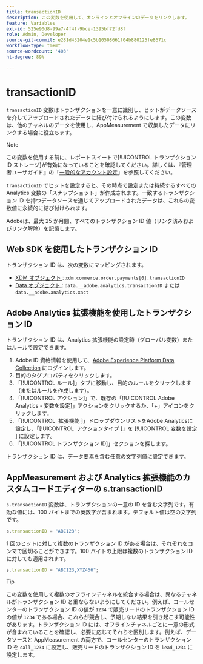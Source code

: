 ```yaml
---
title: transactionID
description: この変数を使用して、オンラインとオフラインのデータをリンクします。
feature: Variables
exl-id: 525e90d8-99a7-4f4f-9bce-1395bf72fd8f
role: Admin, Developer
source-git-commit: e281d43204e1c5b10508661f04b880125fe8671c
workflow-type: tm+mt
source-wordcount: '403'
ht-degree: 89%

---
```


# transactionID

`transactionID` 変数はトランザクションを一意に識別し、ヒットがデータソースを介してアップロードされたデータに結び付けられるようにします。この変数は、他のチャネルのデータを使用し、AppMeasurement で収集したデータにリンクする場合に役立ちます。

>[!NOTE]
>
> この変数を使用する前に、レポートスイートで[!UICONTROL トランザクション ID ストレージ]が有効になっていることを確認してください。詳しくは、『管理者ユーザガイド』の「[一般的なアカウント設定](/help/admin/admin/c-manage-report-suites/c-edit-report-suites/general/general-acct-settings-admin.md)」を参照してください。

`transactionID` でヒットを設定すると、その時点で設定または持続するすべての Analytics 変数の「スナップショット」が作成されます。一致するトランザクション ID を持つデータソースを通じてアップロードされたデータは、これらの変数値に永続的に結び付けられます。

Adobeは、最大 25 か月間、すべてのトランザクション ID 値（リンク済みおよびリンク解除）を記憶します。

## Web SDK を使用したトランザクション ID

トランザクション ID は、次の変数にマッピングされます。

* [XDM オブジェクト ](/help/implement/aep-edge/xdm-var-mapping.md): `xdm.commerce.order.payments[0].transactionID`
* [Data オブジェクト ](/help/implement/aep-edge/data-var-mapping.md): `data.__adobe.analytics.transactionID` または `data.__adobe.analytics.xact`

## Adobe Analytics 拡張機能を使用したトランザクション ID

トランザクション ID は、Analytics 拡張機能の設定時（グローバル変数）またはルールで設定できます。

1. Adobe ID 資格情報を使用して、[Adobe Experience Platform Data Collection](https://experience.adobe.com/data-collection) にログインします。
2. 目的のタグプロパティをクリックします。
3. 「[!UICONTROL ルール]」タブに移動し、目的のルールをクリックします（またはルールを作成します）。
4. 「[!UICONTROL アクション]」で、既存の「[!UICONTROL Adobe Analytics - 変数を設定]」アクションをクリックするか、「+」アイコンをクリックします。
5. 「[!UICONTROL &#x200B; 拡張機能 &#x200B;]」ドロップダウンリストをAdobe Analyticsに設定し、「[!UICONTROL &#x200B; アクションタイプ &#x200B;]」を [!UICONTROL &#x200B; 変数を設定 &#x200B;] に設定します。
6. 「[!UICONTROL トランザクション ID]」セクションを探します。

トランザクション ID は、データ要素を含む任意の文字列値に設定できます。

## AppMeasurement および Analytics 拡張機能のカスタムコードエディターの s.transactionID

`s.transactionID` 変数は、トランザクションの一意の ID を含む文字列です。有効な値には、100 バイトまでの英数字が含まれます。デフォルト値は空の文字列です。

```js
s.transactionID = "ABC123";
```

1 回のヒットに対して複数のトランザクション ID がある場合は、それぞれをコンマで区切ることができます。100 バイトの上限は複数のトランザクション ID に対しても適用されます。

```js
s.transactionID = "ABC123,XYZ456";
```

>[!TIP]
>
> この変数を使用して複数のオフラインチャネルを統合する場合は、異なるチャネルがトランザクション ID と重ならないようにしてください。例えば、コールセンターのトランザクション ID の値が `1234` で販売リードのトランザクション ID の値が `1234` である場合、これらが競合し、予期しない結果を引き起こす可能性があります。トランザクション ID には、オフラインチャネルごとに一意の形式が含まれていることを確認し、必要に応じてそれらを区別します。例えば、データソースと AppMeasurement の両方で、コールセンターのトランザクション ID を `call_1234` に設定し、販売リードのトランザクション ID を `lead_1234` に設定します。
